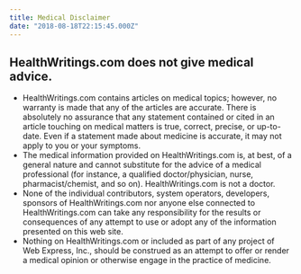 ```yaml
---
title: Medical Disclaimer
date: "2018-08-18T22:15:45.000Z"
---
```


## HealthWritings.com does not give medical advice.

* HealthWritings.com contains articles on medical topics; however, no warranty is made that any of the articles are accurate. There is absolutely no assurance that any statement contained or cited in an article touching on medical matters is true, correct, precise, or up-to-date. Even if a statement made about medicine is accurate, it may not apply to you or your symptoms.
* The medical information provided on HealthWritings.com is, at best, of a general nature and cannot substitute for the advice of a medical professional (for instance, a qualified doctor/physician, nurse, pharmacist/chemist, and so on). HealthWritings.com is not a doctor.
* None of the individual contributors, system operators, developers, sponsors of HealthWritings.com nor anyone else connected to HealthWritings.com can take any responsibility for the results or consequences of any attempt to use or adopt any of the information presented on this web site.
* Nothing on HealthWritings.com or included as part of any project of Web Express, Inc., should be construed as an attempt to offer or render a medical opinion or otherwise engage in the practice of medicine.